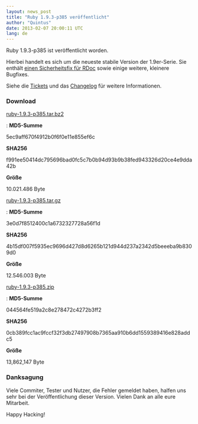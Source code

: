 ```yaml
---
layout: news_post
title: "Ruby 1.9.3-p385 veröffentlicht"
author: "Quintus"
date: 2013-02-07 20:00:11 UTC
lang: de
---
```


Ruby 1.9.3-p385 ist veröffentlicht worden.

Hierbei handelt es sich um die neueste stabile Version der 1.9er-Serie.
Sie enthält [einen Sicherheitsfix für RDoc][1] sowie einige weitere,
kleinere Bugfixes.

Siehe die [Tickets][2] und das [Changelog][3] für weitere Informationen.

### Download

[ruby-1.9.3-p385.tar.bz2][4]

: **MD5-Summe**

  5ec9aff670f4912b0f6f0e11e855ef6c

  **SHA256**

  f991ee50414dc795696bad0fc5c7b0b94d93b9b38fed943326d20ce4e9dda42b

  **Größe**

  10\.021.486 Byte

[ruby-1.9.3-p385.tar.gz][5]

: **MD5-Summe**

  3e0d7f8512400c1a6732327728a56f1d

  **SHA256**

  4b15df007f5935ec9696d427d8d6265b121d944d237a2342d5beeeba9b8309d0

  **Größe**

  12\.546.003 Byte

[ruby-1.9.3-p385.zip][6]

: **MD5-Summe**

  044564fe519a2c8e278472c4272b3ff2

  **SHA256**

  0cb389fcc1ac9fccf32f3db27497908b7365aa910b6dd1559389416e828addc5

  **Größe**

  13,862,147 Byte

### Danksagung

Viele Commiter, Tester und Nutzer, die Fehler gemeldet haben, halfen uns
sehr bei der Veröffentlichung dieser Version. Vielen Dank an alle eure
Mitarbeit.

Happy Hacking!



[1]: http://www.ruby-lang.org/de/news/2013/02/07/xss-exploit-fr-rdoc-dokumentation/ 
[2]: https://bugs.ruby-lang.org/projects/ruby-193/issues?set_filter=1&amp;status_id=5 
[3]: http://svn.ruby-lang.org/repos/ruby/tags/v1_9_3_385/ChangeLog 
[4]: ftp://ftp.ruby-lang.org/pub/ruby/1.9/ruby-1.9.3-p385.tar.bz2 
[5]: ftp://ftp.ruby-lang.org/pub/ruby/1.9/ruby-1.9.3-p385.tar.gz 
[6]: ftp://ftp.ruby-lang.org/pub/ruby/1.9/ruby-1.9.3-p385.zip 
